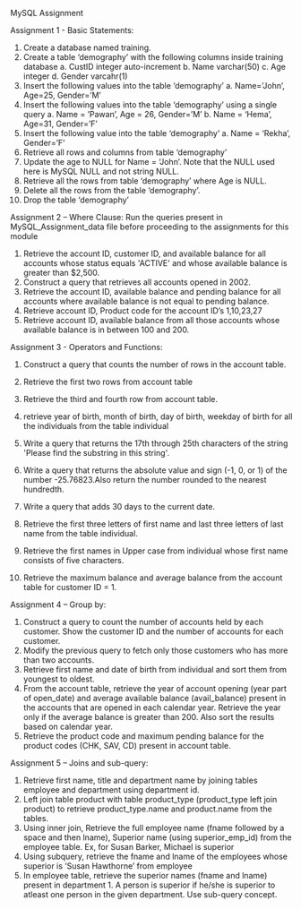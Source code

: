 MySQL Assignment

Assignment 1 - Basic Statements:
1. Create a database named training.
2. Create a table ‘demography’ with the following columns inside training database
a. CustID integer auto-increment
b. Name varchar(50)
c. Age integer
d. Gender varcahr(1)
3. Insert the following values into the table ‘demography’
a. Name=’John’, Age=25, Gender=’M’
4. Insert the following values into the table ‘demography’ using a single query
a. Name = ’Pawan’, Age = 26, Gender=’M’
b. Name = ‘Hema’, Age=31, Gender=’F’
5. Insert the following value into the table ‘demography’
a. Name = ‘Rekha’, Gender=’F’
6. Retrieve all rows and columns from table ‘demography’
7. Update the age to NULL for Name = ‘John’. Note that the NULL used here is MySQL
NULL and not string NULL.
8. Retrieve all the rows from table ‘demography’ where Age is NULL.
9. Delete all the rows from the table ‘demography’.
10. Drop the table ‘demography’

Assignment 2 – Where Clause:
Run the queries present in MySQL_Assignment_data file before proceeding to the
assignments for this module
1. Retrieve the account ID, customer ID, and available balance for all accounts
whose status equals &#39;ACTIVE&#39; and whose available balance is greater than
$2,500.
2. Construct a query that retrieves all accounts opened in 2002.
3. Retrieve the account ID, available balance and pending balance for all
accounts where available balance is not equal to pending balance.
4. Retrieve account ID, Product code for the account ID’s 1,10,23,27
5. Retrieve account ID, available balance from all those accounts whose
available balance is in between 100 and 200.

Assignment 3 - Operators and Functions:
1. Construct a query that counts the number of rows in the account table.
2. Retrieve the first two rows from account table
3. Retrieve the third and fourth row from account table.
4. retrieve year of birth, month of birth, day of birth, weekday of birth for all the
individuals from the table individual
5. Write a query that returns the 17th through 25th characters of the string
&#39;Please find the substring in this string&#39;.

6. Write a query that returns the absolute value and sign (-1, 0, or 1) of the
number -25.76823.Also return the number rounded to the nearest hundredth.
7. Write a query that adds 30 days to the current date.
8. Retrieve the first three letters of first name and last three letters of last name
from the table individual.
9. Retrieve the first names in Upper case from individual whose first name consists
of five characters.
10. Retrieve the maximum balance and average balance from the account table
for customer ID = 1.

Assignment 4 – Group by:
1. Construct a query to count the number of accounts held by each customer.
Show the customer ID and the number of accounts for each customer.
2. Modify the previous query to fetch only those customers who has more than
two accounts.
3. Retrieve first name and date of birth from individual and sort them from
youngest to oldest.
4. From the account table, retrieve the year of account opening (year part of
open_date) and average available balance (avail_balance) present in the accounts
that are opened in each calendar year. Retrieve the year only if the average balance
is greater than 200. Also sort the results based on calendar year.
5. Retrieve the product code and maximum pending balance for the product codes
(CHK, SAV, CD) present in account table.

Assignment 5 – Joins and sub-query:
1. Retrieve first name, title and department name by joining tables employee and
department using department id.
2. Left join table product with table product_type (product_type left join product) to
retrieve product_type.name and product.name from the tables.
3. Using inner join, Retrieve the full employee name (fname followed by a space and
then lname), Superior name (using superior_emp_id) from the employee table.
Ex, for Susan Barker, Michael is superior
4. Using subquery, retrieve the fname and lname of the employees whose superior is
‘Susan Hawthorne’ from employee
5. In employee table, retrieve the superior names (fname and lname) present in
department 1. A person is superior if he/she is superior to atleast one person in the
given department. Use sub-query concept.
